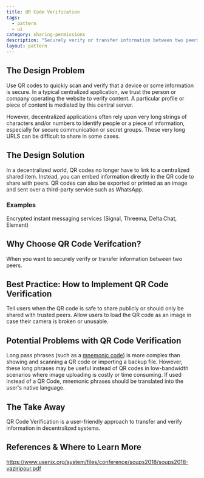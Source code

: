 ```yaml
---
title: QR Code Verification
tags:
  - pattern
  - ui
category: sharing-permissions
description: "Securely verify or transfer information between two peers."
layout: pattern
---
```


## The Design Problem

Use QR codes to quickly scan and verify that a device or some information is secure. In a typical centralized application, we trust the person or company operating the website to verify content. A particular profile or piece of content is mediated by this central server.

However, decentralized applications often rely upon very long strings of characters and/or numbers to identify people or a piece of information, especially for secure communication or secret groups. These very long URLS can be difficult to share in some cases.

## The Design Solution

In a decentralized world, QR codes no longer have to link to a centralized shared item. Instead, you can embed information directly in the QR code to share with peers. QR codes can also be exported or printed as an image and sent over a third-party service such as WhatsApp.

### Examples

Encrypted instant messaging services (Signal, Threema, Delta.Chat, Element)

## Why Choose QR Code Verifcation?

When you want to securely verify or transfer information between two peers.

## Best Practice: How to Implement QR Code Verification

Tell users when the QR code is safe to share publicly or should only be shared with trusted peers.
Allow users to load the QR code as an image in case their camera is broken or unusable.

## Potential Problems with QR Code Verification

Long pass phrases (such as a [mnemonic code](https://en.wikipedia.org/wiki/Mnemonic)) is more complex than showing and scanning a QR code or importing a backup file. However, these long phrases may be useful instead of QR codes in low-bandwidth scenarios where image uploading is costly or time consuming. If used instead of a QR Code, mnemonic phrases should be translated into the user's native language.

## The Take Away

QR Code Verification is a user-friendly approach to transfer and verify information in decentralized systems.

## References & Where to Learn More

https://www.usenix.org/system/files/conference/soups2018/soups2018-vaziripour.pdf
